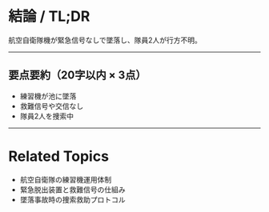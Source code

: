 # 結論 / TL;DR

航空自衛隊機が緊急信号なしで墜落し、隊員2人が行方不明。

---

## 要点要約（20字以内 × 3点）

* 練習機が池に墜落
* 救難信号や交信なし
* 隊員2人を捜索中

---

# Related Topics

* 航空自衛隊の練習機運用体制
* 緊急脱出装置と救難信号の仕組み
* 墜落事故時の捜索救助プロトコル

